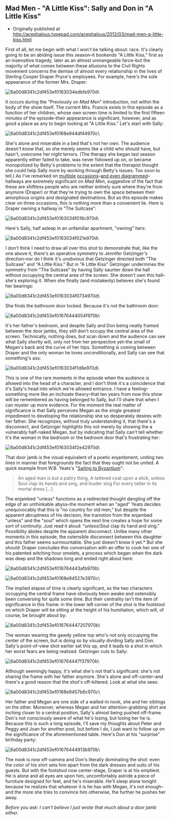 ## Mad Men - "A Little Kiss": Sally and Don in "A Little Kiss"

 * Originally published at http://acephalous.typepad.com/acephalous/2012/03/mad-men-a-little-kiss.html

First of all, let me begin with what I won't be talking about: race. It's clearly going to be an abiding issue this season–it bookends "A Little Kiss," first as an insensitive tragedy, later as an almost unmangeable farce–but the majority of what comes between these allusions to the Civil Rights movement concerns the demise of almost every relationship in the lives of Sterling Cooper Draper Pryce's employees. For example, here's the sole appearance of the former Mrs. Draper:

![6a00d8341c2df453ef0163034edbfe970d](../../images/tv/mad-men/a-little-kiss-1/6a00d8341c2df453ef0163034edbfe970d.jpg)\ 

It occurs during the "Previously on *Mad Men*" introduction, not within the body of the show itself. The current Mrs. Francis exists in this episode as a function of her children, whose own screen time is limited to the first fifteen minutes of the episode–their appearance is significant, however, and as good a place as any to begin looking at "A Little Kiss." Let's start with Sally:

![6a00d8341c2df453ef0168e944df44970c](../../images/tv/mad-men/a-little-kiss-1/6a00d8341c2df453ef0168e944df44970c.jpg)\ 

She's alone and miserable in a bed that's not her own. The audience doesn't know that, so she merely seems like a child who should have, but hasn't, overcome her night terrors. (The therapy she began last season apparently either failed to take, was never followed up on, or became monopolized by Betty's problems to the extent that the therapist thought she could help Sally more by working through Betty's issues. Too soon to tell.) As I've remarked on [multiple](http://acephalous.typepad.com/acephalous/2010/08/ads-without-products.html) [occasions](http://acephalous.typepad.com/acephalous/2010/09/mad-men-picking-up-the-wrong-suitcase.html)–[and even diagrammed](http://acephalous.typepad.com/acephalous/2010/09/mad-men-in-the-suitcase.html)–hallways are extremely significant on *Mad Men*, suggestive of the fact that these are shiftless people who are neither entirely sure where they're from anymore (Draper) or that they're trying to own the space between their amorphous origins and designated destinations. But as this episode makes clear on three occasions, this is nothing more than a convenient lie. Here is Draper owning a hallway in "The Suitcase":

![6a00d8341c2df453ef0163034f016c970d](../../images/tv/mad-men/a-little-kiss-1/6a00d8341c2df453ef0163034f016c970d.jpg)\ 

Here's Sally, half asleep in an unfamiliar apartment, "owning" hers:

![6a00d8341c2df453ef0163034f021e970d](../../images/tv/mad-men/a-little-kiss-1/6a00d8341c2df453ef0163034f021e970d.jpg)\ 

I don't think I need to draw all over this shot to demonstrate that, like the one above it, there's an operative symmetry to Jennifer Getzinger's direction–nor do I think it's unobvious that Getzinger directed both "The Suitcase" and "A Little Kiss." But in "A Little Kiss" Getzinger undermines the symmetry from "The Suitcase" by having Sally saunter down the hall without occupying the central area of the screen. She doesn't own this hall–she's exploring it. When she finally (and mistakenly) believes she's found her bearings:

![6a00d8341c2df453ef0163034f0734970d](../../images/tv/mad-men/a-little-kiss-1/6a00d8341c2df453ef0163034f0734970d.jpg)\ 

She finds the bathroom door locked. Because it's not the bathroom door:

![6a00d8341c2df453ef01676444054f970b](../../images/tv/mad-men/a-little-kiss-1/6a00d8341c2df453ef01676444054f970b.jpg)\ 

It's her father's bedroom, and despite Sally and Don being neatly framed between the door jambs, they still don't occupy the central area of the screen. Technically, nothing does, but scan down and the audience can see what Sally shortly will, only not from her perspective yet–the small of Megan's back and the curve of her hips. Something is coming between Draper and the only woman he loves unconditionally, and Sally can see that something's ass:

![6a00d8341c2df453ef0163034f1d8e970d](../../images/tv/mad-men/a-little-kiss-1/6a00d8341c2df453ef0163034f1d8e970d.jpg)\ 

This is one of the rare moments in the episode when the audience is allowed into the head of a character, and I don't think it's a coincidence that it's Sally's head into which we're allowed entrance. I have a feeling–something more like an inchoate theory–that ten years from now this show will be remembered as having belonged to Sally, but I'll share that when I can muster up more evidence. For the moment the real matter of significance is that Sally perceives Megan as the single greatest impediment to developing the relationship she so desperately desires with her father. She recognizes, without truly understanding it, that there's a disconnect, and Getzinger highlights this not merely by showing the a vulnerably half-naked Megan, but by indicating that Sally can't tell whether it's the woman in the bedroom or the bedroom door that's frustrating her:

![6a00d8341c2df453ef0163034f2e42970d](../../images/tv/mad-men/a-little-kiss-1/6a00d8341c2df453ef0163034f2e42970d.jpg)\ 

That door jamb is the visual equivalent of a poetic enjambment, uniting two lines in manner that foregrounds the fact that they ought not be united. A quick example from W.B. Yeats's "[Sailing to Byzantium](http://en.wikipedia.org/wiki/Sailing_to_Byzantium)":

> An aged man is but a paltry thing,
> A tattered coat upon a stick, unless
> Soul clap its hands and sing, and louder sing
> For every tatter in its mortal dress [...]

The enjambed "unless" functions as a redirected thought dangling off the edge of an unthinkable abyss–the moment when an "aged" Yeats decides unequivocably that this is "no country for old men," but despite the apparent abruptness of his decision, the tranistion from the enjambed "unless" and the "soul" which opens the next line creates a hope for some sort of continuity. Just read it aloud: "unle*ss*/*S*oul clap its hand and *s*ing." Possibility abides despite the apparent disconnect. Unlike many other moments in this episode, the ostensible disconnect between this daughter and this father seems surmountable. She just doesn't know it yet.*
But she should: Draper concludes this conversation with an offer to cook her one of his patented witching hour omelets, a process which began when the dark was deep and the shadows long and ended right about here:

![6a00d8341c2df453ef016764443afb970b](../../images/tv/mad-men/a-little-kiss-1/6a00d8341c2df453ef016764443afb970b.jpg)\ 

![6a00d8341c2df453ef0168e94527e3970c](../../images/tv/mad-men/a-little-kiss-1/6a00d8341c2df453ef0168e94527e3970c.jpg)\ 

The implied elapse of time is clearly significant, as the two characters occupying the central frame have obviously been awake and ostensibly been conversing for quite some time. But their centrality isn't the item of significance in this frame: in the lower left corner of the shot is the footstool on which Draper will be sitting at the height of his humiliation, which will, of course, be brought about by:

![6a00d8341c2df453ef016764447207970b](../../images/tv/mad-men/a-little-kiss-1/6a00d8341c2df453ef016764447207970b.jpg)\ 

The woman wearing the gawdy yellow top who's not only occupying the center of the screen, but is doing so by visually dividing Sally and Don. Sally's point-of-view shot earlier set this up, and it leads to a shot in which her worst fears are being realized. Getzinger cuts to Sally:

![6a00d8341c2df453ef016764447f37970b](../../images/tv/mad-men/a-little-kiss-1/6a00d8341c2df453ef016764447f37970b.jpg)\ 

Although seemingly happy, it's what she's not that's significant: she's not sharing the frame with her father anymore. She's alone and off-center–and there's a good reason that the shot's off-kiltered. Look at what she sees:

![6a00d8341c2df453ef0168e9457b6c970c](../../images/tv/mad-men/a-little-kiss-1/6a00d8341c2df453ef0168e9457b6c970c.jpg)\ 

Her father and Megan are one side of a walled-in nook, she and her siblings on the other. Moreover, whereas Megan and her attention-grabbing shirt are inching closer to a central position, Sally's almost being pushed off-frame. Don's not consciously aware of what he's losing, but losing her he is. Because this is such a long episode, I'll save my thoughts about Peter and Peggy and Joan for another post, but before I do, I just want to follow up on the significance of the aforementioned table. Here's Don at his "surprise" birthday party:

![6a00d8341c2df453ef01676444913b970b](../../images/tv/mad-men/a-little-kiss-1/6a00d8341c2df453ef01676444913b970b.jpg)\ 

The nook is now off-camera and Don's literally dominating the shot: even the color of his shirt sets him apart from the dark dresses and suits of his guests. But with the footstool now center-stage, Draper is at his emptiest. He is alone and all eyes are upon him, uncomfortably astride a piece of furniture designed for feet, and he's miserable. He'll sleep alone tonight because he realizes that whatever it is he has with Megan, it's not enough–and the more she tries to convince him otherwise, the further he pushes her away.

*Before you ask: I can't believe I just wrote that much about a door jamb either.*
